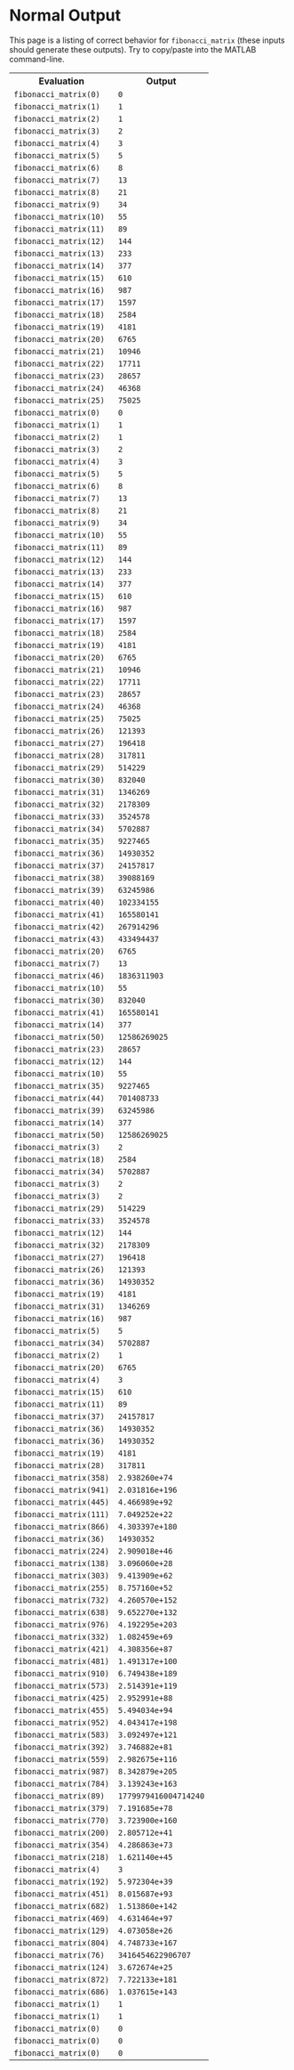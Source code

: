 
# Normal Output

This page is a listing of correct behavior for `fibonacci_matrix` (these inputs should generate these outputs). Try to copy/paste into the MATLAB command-line.

<table><tr><th>Evaluation</th><th>Output</th></tr><tr><td><code>fibonacci_matrix(0)</code></td><td><code>0</code></td></tr><tr><td><code>fibonacci_matrix(1)</code></td><td><code>1</code></td></tr><tr><td><code>fibonacci_matrix(2)</code></td><td><code>1</code></td></tr><tr><td><code>fibonacci_matrix(3)</code></td><td><code>2</code></td></tr><tr><td><code>fibonacci_matrix(4)</code></td><td><code>3</code></td></tr><tr><td><code>fibonacci_matrix(5)</code></td><td><code>5</code></td></tr><tr><td><code>fibonacci_matrix(6)</code></td><td><code>8</code></td></tr><tr><td><code>fibonacci_matrix(7)</code></td><td><code>13</code></td></tr><tr><td><code>fibonacci_matrix(8)</code></td><td><code>21</code></td></tr><tr><td><code>fibonacci_matrix(9)</code></td><td><code>34</code></td></tr><tr><td><code>fibonacci_matrix(10)</code></td><td><code>55</code></td></tr><tr><td><code>fibonacci_matrix(11)</code></td><td><code>89</code></td></tr><tr><td><code>fibonacci_matrix(12)</code></td><td><code>144</code></td></tr><tr><td><code>fibonacci_matrix(13)</code></td><td><code>233</code></td></tr><tr><td><code>fibonacci_matrix(14)</code></td><td><code>377</code></td></tr><tr><td><code>fibonacci_matrix(15)</code></td><td><code>610</code></td></tr><tr><td><code>fibonacci_matrix(16)</code></td><td><code>987</code></td></tr><tr><td><code>fibonacci_matrix(17)</code></td><td><code>1597</code></td></tr><tr><td><code>fibonacci_matrix(18)</code></td><td><code>2584</code></td></tr><tr><td><code>fibonacci_matrix(19)</code></td><td><code>4181</code></td></tr><tr><td><code>fibonacci_matrix(20)</code></td><td><code>6765</code></td></tr><tr><td><code>fibonacci_matrix(21)</code></td><td><code>10946</code></td></tr><tr><td><code>fibonacci_matrix(22)</code></td><td><code>17711</code></td></tr><tr><td><code>fibonacci_matrix(23)</code></td><td><code>28657</code></td></tr><tr><td><code>fibonacci_matrix(24)</code></td><td><code>46368</code></td></tr><tr><td><code>fibonacci_matrix(25)</code></td><td><code>75025</code></td></tr><tr><td><code>fibonacci_matrix(0)</code></td><td><code>0</code></td></tr><tr><td><code>fibonacci_matrix(1)</code></td><td><code>1</code></td></tr><tr><td><code>fibonacci_matrix(2)</code></td><td><code>1</code></td></tr><tr><td><code>fibonacci_matrix(3)</code></td><td><code>2</code></td></tr><tr><td><code>fibonacci_matrix(4)</code></td><td><code>3</code></td></tr><tr><td><code>fibonacci_matrix(5)</code></td><td><code>5</code></td></tr><tr><td><code>fibonacci_matrix(6)</code></td><td><code>8</code></td></tr><tr><td><code>fibonacci_matrix(7)</code></td><td><code>13</code></td></tr><tr><td><code>fibonacci_matrix(8)</code></td><td><code>21</code></td></tr><tr><td><code>fibonacci_matrix(9)</code></td><td><code>34</code></td></tr><tr><td><code>fibonacci_matrix(10)</code></td><td><code>55</code></td></tr><tr><td><code>fibonacci_matrix(11)</code></td><td><code>89</code></td></tr><tr><td><code>fibonacci_matrix(12)</code></td><td><code>144</code></td></tr><tr><td><code>fibonacci_matrix(13)</code></td><td><code>233</code></td></tr><tr><td><code>fibonacci_matrix(14)</code></td><td><code>377</code></td></tr><tr><td><code>fibonacci_matrix(15)</code></td><td><code>610</code></td></tr><tr><td><code>fibonacci_matrix(16)</code></td><td><code>987</code></td></tr><tr><td><code>fibonacci_matrix(17)</code></td><td><code>1597</code></td></tr><tr><td><code>fibonacci_matrix(18)</code></td><td><code>2584</code></td></tr><tr><td><code>fibonacci_matrix(19)</code></td><td><code>4181</code></td></tr><tr><td><code>fibonacci_matrix(20)</code></td><td><code>6765</code></td></tr><tr><td><code>fibonacci_matrix(21)</code></td><td><code>10946</code></td></tr><tr><td><code>fibonacci_matrix(22)</code></td><td><code>17711</code></td></tr><tr><td><code>fibonacci_matrix(23)</code></td><td><code>28657</code></td></tr><tr><td><code>fibonacci_matrix(24)</code></td><td><code>46368</code></td></tr><tr><td><code>fibonacci_matrix(25)</code></td><td><code>75025</code></td></tr><tr><td><code>fibonacci_matrix(26)</code></td><td><code>121393</code></td></tr><tr><td><code>fibonacci_matrix(27)</code></td><td><code>196418</code></td></tr><tr><td><code>fibonacci_matrix(28)</code></td><td><code>317811</code></td></tr><tr><td><code>fibonacci_matrix(29)</code></td><td><code>514229</code></td></tr><tr><td><code>fibonacci_matrix(30)</code></td><td><code>832040</code></td></tr><tr><td><code>fibonacci_matrix(31)</code></td><td><code>1346269</code></td></tr><tr><td><code>fibonacci_matrix(32)</code></td><td><code>2178309</code></td></tr><tr><td><code>fibonacci_matrix(33)</code></td><td><code>3524578</code></td></tr><tr><td><code>fibonacci_matrix(34)</code></td><td><code>5702887</code></td></tr><tr><td><code>fibonacci_matrix(35)</code></td><td><code>9227465</code></td></tr><tr><td><code>fibonacci_matrix(36)</code></td><td><code>14930352</code></td></tr><tr><td><code>fibonacci_matrix(37)</code></td><td><code>24157817</code></td></tr><tr><td><code>fibonacci_matrix(38)</code></td><td><code>39088169</code></td></tr><tr><td><code>fibonacci_matrix(39)</code></td><td><code>63245986</code></td></tr><tr><td><code>fibonacci_matrix(40)</code></td><td><code>102334155</code></td></tr><tr><td><code>fibonacci_matrix(41)</code></td><td><code>165580141</code></td></tr><tr><td><code>fibonacci_matrix(42)</code></td><td><code>267914296</code></td></tr><tr><td><code>fibonacci_matrix(43)</code></td><td><code>433494437</code></td></tr><tr><td><code>fibonacci_matrix(20)</code></td><td><code>6765</code></td></tr><tr><td><code>fibonacci_matrix(7)</code></td><td><code>13</code></td></tr><tr><td><code>fibonacci_matrix(46)</code></td><td><code>1836311903</code></td></tr><tr><td><code>fibonacci_matrix(10)</code></td><td><code>55</code></td></tr><tr><td><code>fibonacci_matrix(30)</code></td><td><code>832040</code></td></tr><tr><td><code>fibonacci_matrix(41)</code></td><td><code>165580141</code></td></tr><tr><td><code>fibonacci_matrix(14)</code></td><td><code>377</code></td></tr><tr><td><code>fibonacci_matrix(50)</code></td><td><code>12586269025</code></td></tr><tr><td><code>fibonacci_matrix(23)</code></td><td><code>28657</code></td></tr><tr><td><code>fibonacci_matrix(12)</code></td><td><code>144</code></td></tr><tr><td><code>fibonacci_matrix(10)</code></td><td><code>55</code></td></tr><tr><td><code>fibonacci_matrix(35)</code></td><td><code>9227465</code></td></tr><tr><td><code>fibonacci_matrix(44)</code></td><td><code>701408733</code></td></tr><tr><td><code>fibonacci_matrix(39)</code></td><td><code>63245986</code></td></tr><tr><td><code>fibonacci_matrix(14)</code></td><td><code>377</code></td></tr><tr><td><code>fibonacci_matrix(50)</code></td><td><code>12586269025</code></td></tr><tr><td><code>fibonacci_matrix(3)</code></td><td><code>2</code></td></tr><tr><td><code>fibonacci_matrix(18)</code></td><td><code>2584</code></td></tr><tr><td><code>fibonacci_matrix(34)</code></td><td><code>5702887</code></td></tr><tr><td><code>fibonacci_matrix(3)</code></td><td><code>2</code></td></tr><tr><td><code>fibonacci_matrix(3)</code></td><td><code>2</code></td></tr><tr><td><code>fibonacci_matrix(29)</code></td><td><code>514229</code></td></tr><tr><td><code>fibonacci_matrix(33)</code></td><td><code>3524578</code></td></tr><tr><td><code>fibonacci_matrix(12)</code></td><td><code>144</code></td></tr><tr><td><code>fibonacci_matrix(32)</code></td><td><code>2178309</code></td></tr><tr><td><code>fibonacci_matrix(27)</code></td><td><code>196418</code></td></tr><tr><td><code>fibonacci_matrix(26)</code></td><td><code>121393</code></td></tr><tr><td><code>fibonacci_matrix(36)</code></td><td><code>14930352</code></td></tr><tr><td><code>fibonacci_matrix(19)</code></td><td><code>4181</code></td></tr><tr><td><code>fibonacci_matrix(31)</code></td><td><code>1346269</code></td></tr><tr><td><code>fibonacci_matrix(16)</code></td><td><code>987</code></td></tr><tr><td><code>fibonacci_matrix(5)</code></td><td><code>5</code></td></tr><tr><td><code>fibonacci_matrix(34)</code></td><td><code>5702887</code></td></tr><tr><td><code>fibonacci_matrix(2)</code></td><td><code>1</code></td></tr><tr><td><code>fibonacci_matrix(20)</code></td><td><code>6765</code></td></tr><tr><td><code>fibonacci_matrix(4)</code></td><td><code>3</code></td></tr><tr><td><code>fibonacci_matrix(15)</code></td><td><code>610</code></td></tr><tr><td><code>fibonacci_matrix(11)</code></td><td><code>89</code></td></tr><tr><td><code>fibonacci_matrix(37)</code></td><td><code>24157817</code></td></tr><tr><td><code>fibonacci_matrix(36)</code></td><td><code>14930352</code></td></tr><tr><td><code>fibonacci_matrix(36)</code></td><td><code>14930352</code></td></tr><tr><td><code>fibonacci_matrix(19)</code></td><td><code>4181</code></td></tr><tr><td><code>fibonacci_matrix(28)</code></td><td><code>317811</code></td></tr><tr><td><code>fibonacci_matrix(358)</code></td><td><code>2.938260e+74</code></td></tr><tr><td><code>fibonacci_matrix(941)</code></td><td><code>2.031816e+196</code></td></tr><tr><td><code>fibonacci_matrix(445)</code></td><td><code>4.466989e+92</code></td></tr><tr><td><code>fibonacci_matrix(111)</code></td><td><code>7.049252e+22</code></td></tr><tr><td><code>fibonacci_matrix(866)</code></td><td><code>4.303397e+180</code></td></tr><tr><td><code>fibonacci_matrix(36)</code></td><td><code>14930352</code></td></tr><tr><td><code>fibonacci_matrix(224)</code></td><td><code>2.909018e+46</code></td></tr><tr><td><code>fibonacci_matrix(138)</code></td><td><code>3.096060e+28</code></td></tr><tr><td><code>fibonacci_matrix(303)</code></td><td><code>9.413909e+62</code></td></tr><tr><td><code>fibonacci_matrix(255)</code></td><td><code>8.757160e+52</code></td></tr><tr><td><code>fibonacci_matrix(732)</code></td><td><code>4.260570e+152</code></td></tr><tr><td><code>fibonacci_matrix(638)</code></td><td><code>9.652270e+132</code></td></tr><tr><td><code>fibonacci_matrix(976)</code></td><td><code>4.192295e+203</code></td></tr><tr><td><code>fibonacci_matrix(332)</code></td><td><code>1.082459e+69</code></td></tr><tr><td><code>fibonacci_matrix(421)</code></td><td><code>4.308356e+87</code></td></tr><tr><td><code>fibonacci_matrix(481)</code></td><td><code>1.491317e+100</code></td></tr><tr><td><code>fibonacci_matrix(910)</code></td><td><code>6.749438e+189</code></td></tr><tr><td><code>fibonacci_matrix(573)</code></td><td><code>2.514391e+119</code></td></tr><tr><td><code>fibonacci_matrix(425)</code></td><td><code>2.952991e+88</code></td></tr><tr><td><code>fibonacci_matrix(455)</code></td><td><code>5.494034e+94</code></td></tr><tr><td><code>fibonacci_matrix(952)</code></td><td><code>4.043417e+198</code></td></tr><tr><td><code>fibonacci_matrix(583)</code></td><td><code>3.092497e+121</code></td></tr><tr><td><code>fibonacci_matrix(392)</code></td><td><code>3.746882e+81</code></td></tr><tr><td><code>fibonacci_matrix(559)</code></td><td><code>2.982675e+116</code></td></tr><tr><td><code>fibonacci_matrix(987)</code></td><td><code>8.342879e+205</code></td></tr><tr><td><code>fibonacci_matrix(784)</code></td><td><code>3.139243e+163</code></td></tr><tr><td><code>fibonacci_matrix(89)</code></td><td><code>1779979416004714240</code></td></tr><tr><td><code>fibonacci_matrix(379)</code></td><td><code>7.191685e+78</code></td></tr><tr><td><code>fibonacci_matrix(770)</code></td><td><code>3.723900e+160</code></td></tr><tr><td><code>fibonacci_matrix(200)</code></td><td><code>2.805712e+41</code></td></tr><tr><td><code>fibonacci_matrix(354)</code></td><td><code>4.286863e+73</code></td></tr><tr><td><code>fibonacci_matrix(218)</code></td><td><code>1.621140e+45</code></td></tr><tr><td><code>fibonacci_matrix(4)</code></td><td><code>3</code></td></tr><tr><td><code>fibonacci_matrix(192)</code></td><td><code>5.972304e+39</code></td></tr><tr><td><code>fibonacci_matrix(451)</code></td><td><code>8.015687e+93</code></td></tr><tr><td><code>fibonacci_matrix(682)</code></td><td><code>1.513860e+142</code></td></tr><tr><td><code>fibonacci_matrix(469)</code></td><td><code>4.631464e+97</code></td></tr><tr><td><code>fibonacci_matrix(129)</code></td><td><code>4.073058e+26</code></td></tr><tr><td><code>fibonacci_matrix(804)</code></td><td><code>4.748733e+167</code></td></tr><tr><td><code>fibonacci_matrix(76)</code></td><td><code>3416454622906707</code></td></tr><tr><td><code>fibonacci_matrix(124)</code></td><td><code>3.672674e+25</code></td></tr><tr><td><code>fibonacci_matrix(872)</code></td><td><code>7.722133e+181</code></td></tr><tr><td><code>fibonacci_matrix(686)</code></td><td><code>1.037615e+143</code></td></tr><tr><td><code>fibonacci_matrix(1)</code></td><td><code>1</code></td></tr><tr><td><code>fibonacci_matrix(1)</code></td><td><code>1</code></td></tr><tr><td><code>fibonacci_matrix(0)</code></td><td><code>0</code></td></tr><tr><td><code>fibonacci_matrix(0)</code></td><td><code>0</code></td></tr><tr><td><code>fibonacci_matrix(0)</code></td><td><code>0</code></td></tr></table>
